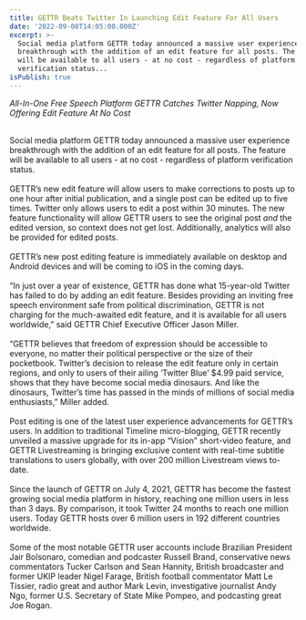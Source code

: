 ```yaml
---
title: GETTR Beats Twitter In Launching Edit Feature For All Users
date: '2022-09-08T14:05:00.000Z'
excerpt: >-
  Social media platform GETTR today announced a massive user experience
  breakthrough with the addition of an edit feature for all posts. The feature
  will be available to all users - at no cost - regardless of platform
  verification status...
isPublish: true
---
```


_All-In-One Free Speech Platform GETTR Catches Twitter Napping, Now Offering Edit Feature At No Cost_  
 

Social media platform GETTR today announced a massive user experience breakthrough with the addition of an edit feature for all posts. The feature will be available to all users - at no cost - regardless of platform verification status.  
   
GETTR’s new edit feature will allow users to make corrections to posts up to one hour after initial publication, and a single post can be edited up to five times. Twitter only allows users to edit a post within 30 minutes. The new feature functionality will allow GETTR users to see the original post _and_ the edited version, so context does not get lost. Additionally, analytics will also be provided for edited posts.  
   
GETTR’s new post editing feature is immediately available on desktop and Android devices and will be coming to iOS in the coming days.  
   
“In just over a year of existence, GETTR has done what 15-year-old Twitter has failed to do by adding an edit feature. Besides providing an inviting free speech environment safe from political discrimination, GETTR is not charging for the much-awaited edit feature, and it is available for all users worldwide,” said GETTR Chief Executive Officer Jason Miller.  
   
“GETTR believes that freedom of expression should be accessible to everyone, no matter their political perspective or the size of their pocketbook. Twitter’s decision to release the edit feature only in certain regions, and only to users of their ailing ‘Twitter Blue’ $4.99 paid service, shows that they have become social media dinosaurs. And like the dinosaurs, Twitter’s time has passed in the minds of millions of social media enthusiasts,” Miller added.  
   
Post editing is one of the latest user experience advancements for GETTR’s users. In addition to traditional Timeline micro-blogging, GETTR recently unveiled a massive upgrade for its in-app “Vision” short-video feature, and GETTR Livestreaming is bringing exclusive content with real-time subtitle translations to users globally, with over 200 million Livestream views to-date.  
   
Since the launch of GETTR on July 4, 2021, GETTR has become the fastest growing social media platform in history, reaching one million users in less than 3 days. By comparison, it took Twitter 24 months to reach one million users. Today GETTR hosts over 6 million users in 192 different countries worldwide.  
   
Some of the most notable GETTR user accounts include Brazilian President Jair Bolsonaro, comedian and podcaster Russell Brand, conservative news commentators Tucker Carlson and Sean Hannity, British broadcaster and former UKIP leader Nigel Farage, British football commentator Matt Le Tissier, radio great and author Mark Levin, investigative journalist Andy Ngo, former U.S. Secretary of State Mike Pompeo, and podcasting great Joe Rogan.
